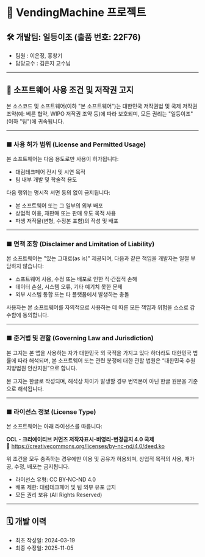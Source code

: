 # 🍹 VendingMachine 프로젝트

## 🛠️ 개발팀: 일등이조 (출품 번호: 22F76)

- 팀원 : 이은정, 홍창기
- 담당교수 : 김은지 교수님

---

## 📜 소프트웨어 사용 조건 및 저작권 고지

본 소스코드 및 소프트웨어(이하 "본 소프트웨어")는 대한민국 저작권법 및 국제 저작권 조약(예: 베른 협약, WIPO 저작권 조약 등)에 따라 보호되며, 모든 권리는 "일등이조"(이하 "팀")에 귀속됩니다.

---

### ■ 사용 허가 범위 (License and Permitted Usage)

본 소프트웨어는 다음 용도로만 사용이 허가됩니다:

- 대림테크페어 전시 및 시연 목적
- 팀 내부 개발 및 학술적 용도

다음 행위는 명시적 서면 동의 없이 금지됩니다:

- 본 소프트웨어 또는 그 일부의 외부 배포
- 상업적 이용, 재판매 또는 판매 유도 목적 사용
- 파생 저작물(변형, 수정본 포함)의 작성 및 배포

---

### ■ 면책 조항 (Disclaimer and Limitation of Liability)

본 소프트웨어는 "있는 그대로(as is)" 제공되며, 다음과 같은 책임을 개발자는 일절 부담하지 않습니다:

- 소프트웨어 사용, 수정 또는 배포로 인한 직·간접적 손해
- 데이터 손실, 시스템 오류, 기타 예기치 못한 문제
- 외부 시스템 통합 또는 타 플랫폼에서 발생하는 충돌

사용자는 본 소프트웨어를 자의적으로 사용하는 데 따른 모든 책임과 위험을 스스로 감수함에 동의합니다.

---

### ■ 준거법 및 관할 (Governing Law and Jurisdiction)

본 고지는 본 앱을 사용하는 자가 대한민국 외 국적을 가지고 있다 하더라도 대한민국 법률에 따라 해석되며, 본 소프트웨어 또는 관련 분쟁에 대한 관할 법원은 “대한민국 수원지방법원 안산지원”으로 합니다.

본 고지는 한글로 작성되며, 해석상 차이가 발생할 경우 번역본이 아닌 한글 원문을 기준으로 해석됩니다.

---

### ■ 라이선스 정보 (License Type)

본 소프트웨어는 아래 라이선스를 따릅니다:

**CCL - 크리에이티브 커먼즈 저작자표시-비영리-변경금지 4.0 국제**  
🔗 https://creativecommons.org/licenses/by-nc-nd/4.0/deed.ko

위 조건을 모두 충족하는 경우에만 이용 및 공유가 허용되며, 상업적 목적의 사용, 재가공, 수정, 배포는 금지됩니다.

- 라이선스 유형: CC BY-NC-ND 4.0
- 배포 제한: 대림테크페어 및 팀 외부 유포 금지
- 모든 권리 보유 (All Rights Reserved)

---

## 🗓️ 개발 이력

- 최초 작성일: 2024-03-19  
- 최종 수정일: 2025-11-05
